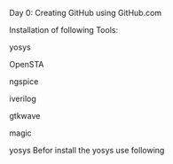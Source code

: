 Day 0:
Creating GitHub using GitHub.com


Installation of following Tools:

yosys

OpenSTA

ngspice 

iverilog

gtkwave

magic

yosys
Befor install the yosys use following


